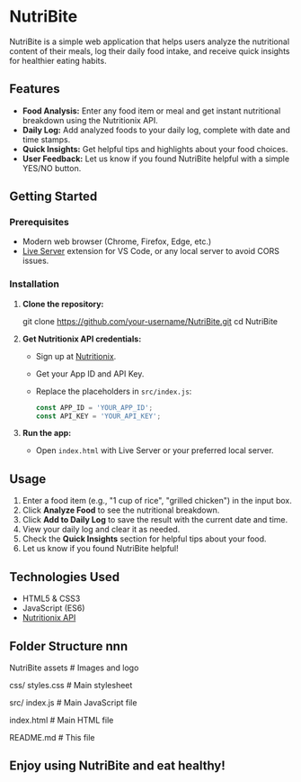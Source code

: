# NutriBite

NutriBite is a simple web application that helps users analyze the nutritional content of their meals, log their daily food intake, and receive quick insights for healthier eating habits.

## Features

- **Food Analysis:** Enter any food item or meal and get instant nutritional breakdown using the Nutritionix API.
- **Daily Log:** Add analyzed foods to your daily log, complete with date and time stamps.
- **Quick Insights:** Get helpful tips and highlights about your food choices.
- **User Feedback:** Let us know if you found NutriBite helpful with a simple YES/NO button.

## Getting Started

### Prerequisites

- Modern web browser (Chrome, Firefox, Edge, etc.)
- [Live Server](https://marketplace.visualstudio.com/items?itemName=ritwickdey.LiveServer) extension for VS Code, or any local server to avoid CORS issues.

### Installation

1. **Clone the repository:**
    
    git clone https://github.com/your-username/NutriBite.git
    cd NutriBite
    

2. **Get Nutritionix API credentials:**
    - Sign up at [Nutritionix](https://www.nutritionix.com/business/api).
    - Get your App ID and API Key.
    - Replace the placeholders in `src/index.js`:
    
      ```js
      const APP_ID = 'YOUR_APP_ID';
      const API_KEY = 'YOUR_API_KEY';
      ```

3. **Run the app:**
    - Open `index.html` with Live Server or your preferred local server.

## Usage

1. Enter a food item (e.g., "1 cup of rice", "grilled chicken") in the input box.
2. Click **Analyze Food** to see the nutritional breakdown.
3. Click **Add to Daily Log** to save the result with the current date and time.
4. View your daily log and clear it as needed.
5. Check the **Quick Insights** section for helpful tips about your food.
6. Let us know if you found NutriBite helpful!

## Technologies Used

- HTML5 & CSS3
- JavaScript (ES6)
- [Nutritionix API](https://www.nutritionix.com/business/api)

## Folder Structure nnn


NutriBite
assets
                # Images and logo

css/
  styles.css    # Main stylesheet

src/
    index.js     # Main JavaScript file

index.html       # Main HTML file

README.md        # This file



## Enjoy using NutriBite and eat healthy! 